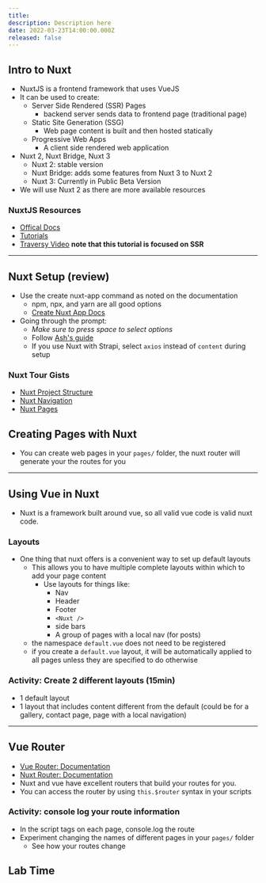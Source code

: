 ```yaml
---
title:
description: Description here
date: 2022-03-23T14:00:00.000Z
released: false
---
```


## Intro to Nuxt

- NuxtJS is a frontend framework that uses VueJS
- It can be used to create:
  - Server Side Rendered (SSR) Pages
    - backend server sends data to frontend page (traditional page)
  - Static Site Generation (SSG)
    - Web page content is built and then hosted statically
  - Progressive Web Apps
    - A client side rendered web application
- Nuxt 2, Nuxt Bridge, Nuxt 3
  - Nuxt 2: stable version
  - Nuxt Bridge: adds some features from Nuxt 3 to Nuxt 2
  - Nuxt 3: Currently in Public Beta Version
- We will use Nuxt 2 as there are more available resources

### NuxtJS Resources

- [Offical Docs](https://nuxtjs.org/docs/get-started/installation)
- [Tutorials](https://nuxtjs.org/tutorials)
- [Traversy Video](https://www.youtube.com/watch?v=ltzlhAxJr74) **note that this tutorial is focused on SSR**

---

## Nuxt Setup (review)

- Use the create nuxt-app command as noted on the documentation
  - npm, npx, and yarn are all good options
  - [Create Nuxt App Docs](https://github.com/nuxt/create-nuxt-app/blob/master/README.md)
- Going through the prompt:
  - _Make sure to press space to select options_
  - Follow [Ash's guide](https://gist.github.com/lilyx13/db43759b547b7cf909d4167d0577d482)
  - If you use Nuxt with Strapi, select `axios` instead of `content` during setup

### Nuxt Tour Gists

- [Nuxt Project Structure](https://gist.github.com/lilyx13/4c973750fb63713d04f7d2f64fa20223)
- [Nuxt Navigation](https://gist.github.com/lilyx13/3ae4627f079929978634d9d84b776f35)
- [Nuxt Pages](https://gist.github.com/lilyx13/b4dfac6b3f0c3a5c98dee24a6d44eb72)

## Creating Pages with Nuxt

- You can create web pages in your `pages/` folder, the nuxt router will generate your the routes for you

---

## Using Vue in Nuxt

- Nuxt is a framework built around vue, so all valid vue code is valid nuxt code.

### Layouts

- One thing that nuxt offers is a convenient way to set up default layouts
  - This allows you to have multiple complete layouts within which to add your page content
    - Use layouts for things like:
      - Nav
      - Header
      - Footer
      - `<Nuxt />`
      - side bars
      - A group of pages with a local nav (for posts)
  - the namespace `default.vue` does not need to be registered
  - if you create a `default.vue` layout, it will be automatically applied to all pages unless they are specified to do otherwise

### Activity: Create 2 different layouts (15min)

- 1 default layout
- 1 layout that includes content different from the default (could be for a gallery, contact page, page with a local navigation)

---

## Vue Router

- [Vue Router: Documentation](https://router.vuejs.org/)
- [Nuxt Router: Documentation](https://nuxtjs.org/docs/features/file-system-routing)
- Nuxt and vue have excellent routers that build your routes for you.
- You can access the router by using `this.$router` syntax in your scripts

### Activity: console log your route information

- In the script tags on each page, console.log the route
- Experiment changing the names of different pages in your `pages/` folder
  - See how your routes change

## Lab Time
